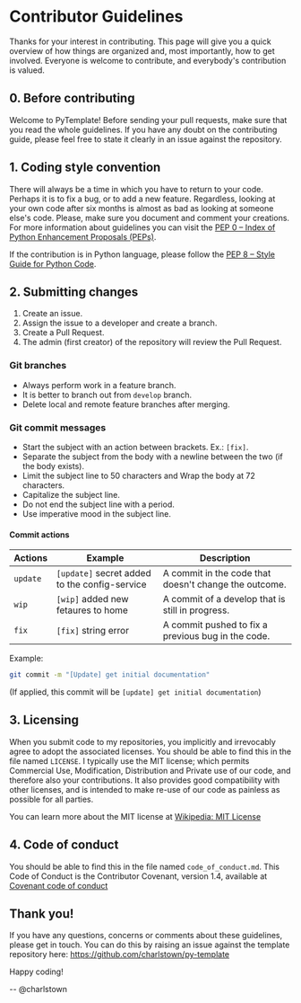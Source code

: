 # Contributor Guidelines

Thanks for your interest in contributing. This page will give you a quick overview of how things are
organized and, most importantly, how to get involved. Everyone is welcome to contribute, and everybody's 
contribution is valued.


## 0. Before contributing

Welcome to PyTemplate! Before sending your pull requests, make sure that you read the whole guidelines.
If you have any doubt on the contributing guide, please feel free to state it clearly in an issue against the
repository.

## 1. Coding style convention

There will always be a time in which you have to return to your code. Perhaps it is to fix a bug, or to add a new
feature. Regardless, looking at your own code after six months is almost as bad as looking at someone else's code.
Please, make sure you document and comment your creations. For more information about guidelines you can visit the
[PEP 0 – Index of Python Enhancement Proposals (PEPs)](https://peps.python.org/pep-0000/).

If the contribution is in Python language, please follow the
[PEP 8 – Style Guide for Python Code](https://peps.python.org/pep-0008/).


## 2. Submitting changes

1. Create an issue.
2. Assign the issue to a developer and create a branch.
3. Create a Pull Request.
4. The admin (first creator) of the repository will review the Pull Request.

### Git branches

- Always perform work in a feature branch.
- It is better to branch out from `develop` branch.
- Delete local and remote feature branches after merging.

### Git commit messages

- Start the subject with an action between brackets. Ex.: `[fix]`.
- Separate the subject from the body with a newline between the two (if the body exists).
- Limit the subject line to 50 characters and Wrap the body at 72 characters.
- Capitalize the subject line.
- Do not end the subject line with a period.
- Use imperative mood in the subject line.

#### Commit actions

| Actions  | Example                                       | Description                                           |
|----------|-----------------------------------------------|-------------------------------------------------------|
| `update` | `[update]` secret added to the config-service | A commit in the code that doesn't change the outcome. |
| `wip`    | `[wip]` added new fetaures to home            | A commit of a develop that is still in progress.      |
| `fix`    | `[fix]` string error                          | A commit pushed to fix a previous bug in the code.    |

Example:

```sh
git commit -m "[Update] get initial documentation"
```

(If applied, this commit will be `[update] get initial documentation`)


## 3. Licensing

When you submit code to my repositories, you implicitly and irrevocably agree to adopt the associated licenses.
You should be able to find this in the file named `LICENSE`. I typically use the MIT license; which permits Commercial
Use, Modification, Distribution and Private use of our code, and therefore also your contributions.
It also provides good compatibility with other licenses, and is intended to make re-use of our code as painless as possible for all parties.

You can learn more about the MIT license at [Wikipedia: MIT License](https://en.wikipedia.org/wiki/MIT_License)


## 4. Code of conduct

You should be able to find this in the file named `code_of_conduct.md`.  This Code of Conduct is the Contributor
Covenant, version 1.4, available at [Covenant code of conduct](http://contributor-covenant.org/version/1/4)


## Thank you!

If you have any questions, concerns or comments about these guidelines, please get in touch. You can do this by raising
an issue against the template repository here: https://github.com/charlstown/py-template

Happy coding!

-- @charlstown